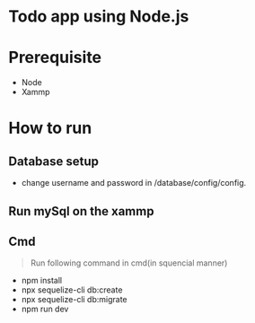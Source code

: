 # Todo app using Node.js

# Prerequisite
- Node
- Xammp


# How to run
## Database setup
- change username and password in /database/config/config.
## Run mySql on the xammp
## Cmd
> Run following command in cmd(in squencial manner)
- npm install
- npx sequelize-cli db:create
- npx sequelize-cli db:migrate
- npm run dev

